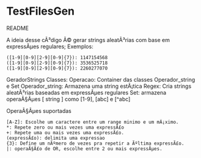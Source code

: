 # TestFilesGen
README

A ideia desse cÃ³digo Ã© gerar strings aleatÃ³rias com base em expressÃµes regulares;
Exemplos:

	([1-9][0-9][2-9][0-9]{7}): 1147154568
	([1-9][0-9][2-9][0-9]{7}): 3536525718
	([1-9][0-9][2-9][0-9]{7}): 2260277070


GeradorStrings
	Classes:
		Operacao: Container das classes Operador_string e Set
		Operador_string: Armazena uma string estÃ¡tica
		Regex: Cria strings aleatÃ³rias baseadas em expressÃµes regulares
		Set: armazena operaÃ§Ãµes [ string ] como [1-9], [abc] e [^abc]
		
OperaÃ§Ãµes suportadas
	
	[A-Z]: Escolhe um caractere entre um range minimo e um mÃ¡ximo.
	*: Repete zero ou mais vezes uma expressÃ£o
	+: Repete uma ou mais vezes uma expressÃ£o.
	(expressÃ£o): delimita uma expressao
	{3}: Define um nÃºmero de vezes pra repetir a Ãºltima expressÃ£o.
	|: operaÃ§Ã£o de OR, escolhe entre 2 ou mais expressÃµes.
